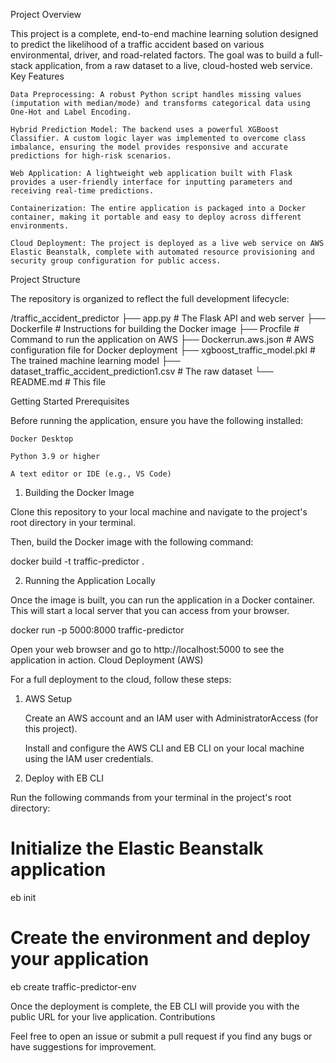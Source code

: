 Project Overview

This project is a complete, end-to-end machine learning solution designed to predict the likelihood of a traffic accident based on various environmental, driver, and road-related factors. The goal was to build a full-stack application, from a raw dataset to a live, cloud-hosted web service.
Key Features

    Data Preprocessing: A robust Python script handles missing values (imputation with median/mode) and transforms categorical data using One-Hot and Label Encoding.

    Hybrid Prediction Model: The backend uses a powerful XGBoost Classifier. A custom logic layer was implemented to overcome class imbalance, ensuring the model provides responsive and accurate predictions for high-risk scenarios.

    Web Application: A lightweight web application built with Flask provides a user-friendly interface for inputting parameters and receiving real-time predictions.

    Containerization: The entire application is packaged into a Docker container, making it portable and easy to deploy across different environments.

    Cloud Deployment: The project is deployed as a live web service on AWS Elastic Beanstalk, complete with automated resource provisioning and security group configuration for public access.

Project Structure

The repository is organized to reflect the full development lifecycle:

/traffic_accident_predictor
├── app.py                     # The Flask API and web server
├── Dockerfile                 # Instructions for building the Docker image
├── Procfile                   # Command to run the application on AWS
├── Dockerrun.aws.json         # AWS configuration file for Docker deployment
├── xgboost_traffic_model.pkl  # The trained machine learning model
├── dataset_traffic_accident_prediction1.csv # The raw dataset
└── README.md                  # This file

Getting Started
Prerequisites

Before running the application, ensure you have the following installed:

    Docker Desktop

    Python 3.9 or higher

    A text editor or IDE (e.g., VS Code)

1. Building the Docker Image

Clone this repository to your local machine and navigate to the project's root directory in your terminal.

Then, build the Docker image with the following command:

docker build -t traffic-predictor .

2. Running the Application Locally

Once the image is built, you can run the application in a Docker container. This will start a local server that you can access from your browser.

docker run -p 5000:8000 traffic-predictor

Open your web browser and go to http://localhost:5000 to see the application in action.
Cloud Deployment (AWS)

For a full deployment to the cloud, follow these steps:
1. AWS Setup

    Create an AWS account and an IAM user with AdministratorAccess (for this project).

    Install and configure the AWS CLI and EB CLI on your local machine using the IAM user credentials.

2. Deploy with EB CLI

Run the following commands from your terminal in the project's root directory:

# Initialize the Elastic Beanstalk application
eb init

# Create the environment and deploy your application
eb create traffic-predictor-env

Once the deployment is complete, the EB CLI will provide you with the public URL for your live application.
Contributions

Feel free to open an issue or submit a pull request if you find any bugs or have suggestions for improvement.

